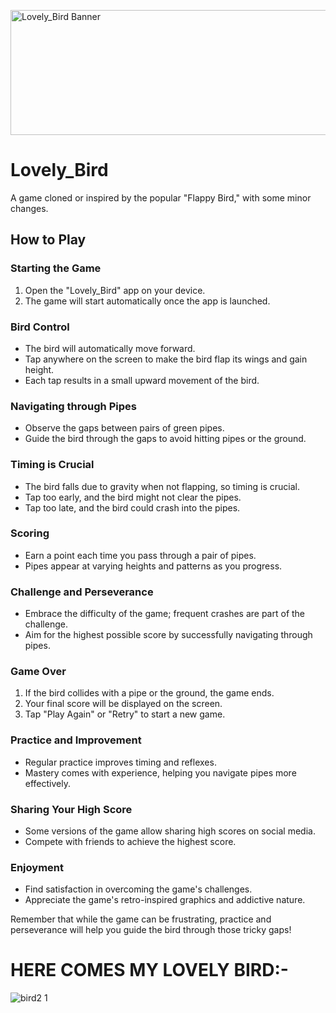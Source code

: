[<img src="https://encrypted-tbn0.gstatic.com/images?q=tbn:ANd9GcRujYHnxyy_HNaCrnRQpuG5ydjjNN_GyVzKa6EWM4dzx8eMHs_fV6o1Q5izqLdKQh9Z0g&usqp=CAU" alt="Lovely_Bird Banner" width="1080" height="200">](https://link-to-your-game.com)

# Lovely_Bird

A game cloned or inspired by the popular "Flappy Bird," with some minor changes.

## How to Play

### Starting the Game

1. Open the "Lovely_Bird" app on your device.
2. The game will start automatically once the app is launched.

### Bird Control

- The bird will automatically move forward.
- Tap anywhere on the screen to make the bird flap its wings and gain height.
- Each tap results in a small upward movement of the bird.

### Navigating through Pipes

- Observe the gaps between pairs of green pipes.
- Guide the bird through the gaps to avoid hitting pipes or the ground.

### Timing is Crucial

- The bird falls due to gravity when not flapping, so timing is crucial.
- Tap too early, and the bird might not clear the pipes.
- Tap too late, and the bird could crash into the pipes.

### Scoring

- Earn a point each time you pass through a pair of pipes.
- Pipes appear at varying heights and patterns as you progress.

### Challenge and Perseverance

- Embrace the difficulty of the game; frequent crashes are part of the challenge.
- Aim for the highest possible score by successfully navigating through pipes.

### Game Over

1. If the bird collides with a pipe or the ground, the game ends.
2. Your final score will be displayed on the screen.
3. Tap "Play Again" or "Retry" to start a new game.

### Practice and Improvement

- Regular practice improves timing and reflexes.
- Mastery comes with experience, helping you navigate pipes more effectively.

### Sharing Your High Score

- Some versions of the game allow sharing high scores on social media.
- Compete with friends to achieve the highest score.

### Enjoyment

- Find satisfaction in overcoming the game's challenges.
- Appreciate the game's retro-inspired graphics and addictive nature.

Remember that while the game can be frustrating, practice and perseverance will help you guide the bird through those tricky gaps!

# HERE COMES MY LOVELY BIRD:-
            
![bird2 1](https://github.com/rahulSengupta01/Lovely_Bird/assets/133310491/8d03eb5c-b1d0-4fc8-afa9-3fb48d47dc09)

